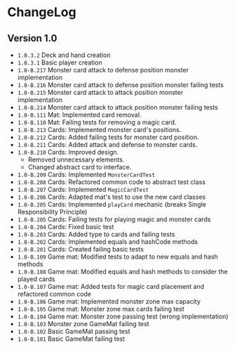 # ChangeLog

## Version 1.0

- ``1.0.3.2``   Deck and hand creation
- ``1.0.3.1``   Basic player creation
- ``1.0-B.217`` Monster card attack to defense position monster implementation
- ``1.0-B.216`` Monster card attack to defense position monster failing tests
- ``1.0-B.215`` Monster card attack to attack position monster implementation
- ``1.0-B.214`` Monster card attack to attack position monster failing tests
- ``1.0-B.111`` Mat: Implemented card removal.
- ``1.0-B.110`` Mat: Failing tests for removing a magic card. 
- ``1.0-B.213`` Cards: Implemented monster card's positions.
- ``1.0-B.212`` Cards: Added failing tests for monster card position.
- ``1.0-B.211`` Cards: Added attack and defense to monster cards.
- ``1.0-B.210`` Cards: Improved design.
    - Removed unnecessary elements.
    - Changed abstract card to interface.          
- ``1.0-B.209`` Cards: Implemented ``MonsterCardTest``
- ``1.0-B.208`` Cards: Refactored common code to abstract test class
- ``1.0-B.207`` Cards: Implemented ``MagicCardTest``
- ``1.0-B.206`` Cards: Adapted mat's test to use the new card classes
- ``1.0-B.205`` Cards: Implemented ``playCard`` mechanic (breaks Single Responsibility
    Principle)
- ``1.0-B.205`` Cards: Failing tests for playing magic and monster cards
- ``1.0-B.204`` Cards: Fixed basic test
- ``1.0-B.203`` Cards: Added type to cards and failing tests
- ``1.0-B.202`` Cards: Implemented equals and hashCode methods
- ``1.0-B.201`` Cards: Created failing basic tests
- ``1.0-B.109`` Game mat: Modified tests to adapt to new equals and hash methods
- ``1.0-B.108`` Game mat: Modified equals and hash methods to consider the played cards
- ``1.0-B.107`` Game mat: Added tests for magic card placement and refactored common code
- ``1.0-B.106`` Game mat: Implemented monster zone max capacity
- ``1.0-B.105`` Game mat: Monster zone max cards failing test 
- ``1.0-B.104`` Game mat: Monster zone passing test (wrong implementation) 
- ``1.0-B.103`` Monster zone GameMat failing test
- ``1.0-B.102`` Basic GameMat passing test
- ``1.0-B.101`` Basic GameMat failing test